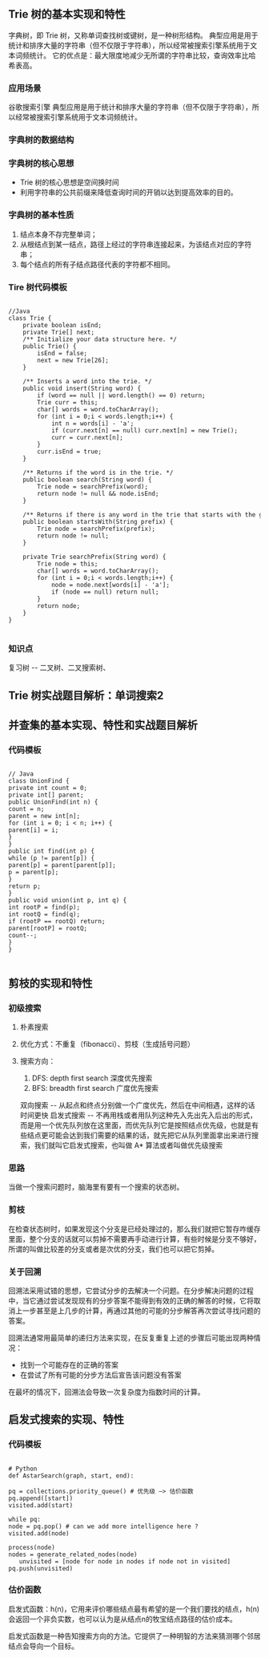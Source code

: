 ## Trie 树的基本实现和特性

字典树，即 Trie 树，又称单词查找树或键树，是一种树形结构。
典型应用是用于统计和排序大量的字符串（但不仅限于字符串），所以经常被搜索引擎系统用于文本词频统计。
它的优点是：最大限度地减少无所谓的字符串比较，查询效率比哈希表高。

### 应用场景

谷歌搜索引擎
典型应用是用于统计和排序大量的字符串（但不仅限于字符串），所以经常被搜索引擎系统用于文本词频统计。

### 字典树的数据结构



### 字典树的核心思想

- Trie 树的核心思想是空间换时间
- 利用字符串的公共前缀来降低查询时间的开销以达到提高效率的目的。

### 字典树的基本性质

1. 结点本身不存完整单词；
2. 从根结点到某一结点，路径上经过的字符串连接起来，为该结点对应的字符串；
3. 每个结点的所有子结点路径代表的字符都不相同。

### Tire 树代码模板

```

//Java
class Trie {
    private boolean isEnd;
    private Trie[] next;
    /** Initialize your data structure here. */
    public Trie() {
        isEnd = false;
        next = new Trie[26];
    }
    
    /** Inserts a word into the trie. */
    public void insert(String word) {
        if (word == null || word.length() == 0) return;
        Trie curr = this;
        char[] words = word.toCharArray();
        for (int i = 0;i < words.length;i++) {
            int n = words[i] - 'a';
            if (curr.next[n] == null) curr.next[n] = new Trie();
            curr = curr.next[n];
        }
        curr.isEnd = true;
    }
    
    /** Returns if the word is in the trie. */
    public boolean search(String word) {
        Trie node = searchPrefix(word);
        return node != null && node.isEnd;
    }
    
    /** Returns if there is any word in the trie that starts with the given prefix. */
    public boolean startsWith(String prefix) {
        Trie node = searchPrefix(prefix);
        return node != null;
    }

    private Trie searchPrefix(String word) {
        Trie node = this;
        char[] words = word.toCharArray();
        for (int i = 0;i < words.length;i++) {
            node = node.next[words[i] - 'a'];
            if (node == null) return null;
        }
        return node;
    }
}


```
### 知识点

复习树 -- 二叉树、二叉搜索树、


## Trie 树实战题目解析：单词搜索2



## 并查集的基本实现、特性和实战题目解析

### 代码模板

```

// Java
class UnionFind { 
private int count = 0; 
private int[] parent; 
public UnionFind(int n) { 
count = n; 
parent = new int[n]; 
for (int i = 0; i < n; i++) { 
parent[i] = i;
}
} 
public int find(int p) { 
while (p != parent[p]) { 
parent[p] = parent[parent[p]]; 
p = parent[p]; 
}
return p; 
}
public void union(int p, int q) { 
int rootP = find(p); 
int rootQ = find(q); 
if (rootP == rootQ) return; 
parent[rootP] = rootQ; 
count--;
}
}


```

## 剪枝的实现和特性

### 初级搜索

1. 朴素搜索
2. 优化方式：不重复（fibonacci）、剪枝（生成括号问题）
3. 搜索方向：
    1. DFS: depth first search 深度优先搜索
    2. BFS: breadth first search 广度优先搜索
    
    双向搜索 -- 从起点和终点分别做一个广度优先，然后在中间相遇，这样的话时间更快
    启发式搜索 -- 不再用栈或者用队列这种先入先出先入后出的形式，而是用一个优先队列放在这里面，而优先队列它是按照结点优先级，也就是有些结点更可能会达到我们需要的结果的话，就先把它从队列里面拿出来进行搜索，我们就叫它启发式搜索，也叫做 A* 算法或者叫做优先级搜索

### 思路

当做一个搜索问题时，脑海里有要有一个搜索的状态树。

### 剪枝

在检查状态树时，如果发现这个分支是已经处理过的，那么我们就把它暂存咋缓存里面，整个分支的话就可以剪掉不需要再手动进行计算，有些时候是分支不够好，所谓的叫做比较差的分支或者是次优的分支，我们也可以把它剪掉。

### 关于回溯

回溯法采用试错的思想，它尝试分步的去解决一个问题。在分步解决问题的过程中，当它通过尝试发现现有的分步答案不能得到有效的正确的解答的时候，它将取消上一步甚至是上几步的计算，再通过其他的可能的分步解答再次尝试寻找问题的答案。

回溯法通常用最简单的递归方法来实现，在反复重复上述的步骤后可能出现两种情况：

- 找到一个可能存在的正确的答案
- 在尝试了所有可能的分步方法后宣告该问题没有答案

在最坏的情况下，回溯法会导致一次复杂度为指数时间的计算。


## 启发式搜索的实现、特性

### 代码模板

```

# Python
def AstarSearch(graph, start, end):

pq = collections.priority_queue() # 优先级 —> 估价函数
pq.append([start]) 
visited.add(start)

while pq: 
node = pq.pop() # can we add more intelligence here ?
visited.add(node)

process(node) 
nodes = generate_related_nodes(node) 
   unvisited = [node for node in nodes if node not in visited]
pq.push(unvisited)

```
### 估价函数

启发式函数：h(n)，它用来评价哪些结点最有希望的是一个我们要找的结点，h(n)会返回一个非负实数，也可以认为是从结点n的牧宝结点路径的估价成本。

启发式函数是一种告知搜索方向的方法。它提供了一种明智的方法来猜测哪个邻居结点会导向一个目标。